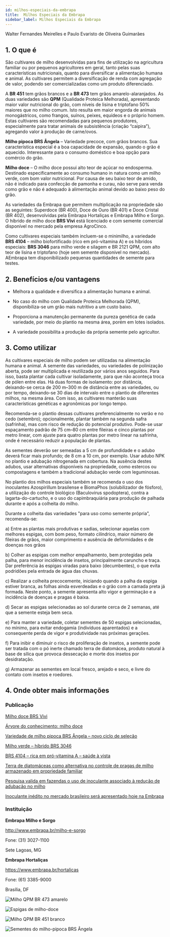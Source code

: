 ```yaml
---
id: milhos-especiais-da-embrapa
title:  Milhos Especiais da Embrapa
sidebar_label: Milhos Especiais da Embrapa
---
```


<div class="center-textArticle">Walter Fernandes Meirelles e Paulo Evaristo de Oliveira Guimarães</div>

## **1. O que é**

São cultivares de milho desenvolvidas para fins de utilização na
agricultura familiar ou por pequenos agricultores em geral, tanto
pelas suas características nutricionais, quanto para diversificar a
alimentação humana e animal. As cultivares permitem a
diversificação de renda com agregação de valor, podendo ser
comercializadas como um produto diferenciado.

A **BR 451** tem grãos brancos e a **BR 473** tem grãos amarelo-alaranjados. As duas variedades são **QPM** (Qualidade Proteica
Melhorada), apresentando maior valor nutricional do grão, com
níveis de lisina e triptofano 50% maiores que no milho comum.
Isto resulta em maior engorda de animais monogástricos, como
frangos, suínos, peixes, equídeos e o próprio homem. Estas
cultivares são recomendadas para pequenos produtores,
especialmente para tratar animais de subsistência (criação
“caipira”), agregando valor à produção de carne/ovos. 

**Milho pipoca BRS Ângela** – Variedade precoce, com grãos
brancos. Sua característica especial é a boa capacidade de
expansão, quando o grão é aquecido. Interessante para o
consumo doméstico e boa opção para comércio do grão. 

**Milho doce** – O milho doce possui alto teor de açúcar no
endosperma. Destinado especificamente ao consumo humano
in natura como um milho verde, com bom valor nutricional. Por
causa de seu baixo teor de amido, não é indicado para confecção
de pamonha e curau, não serve para venda como grão e não é
adequado à alimentação animal devido ao baixo peso do grão.

As variedades da Embrapa que permitem multiplicação na
propriedade são as seguintes: Superdoce (BR 400), Doce de
Ouro (BR 401) e Doce Cristal (BR 402), desenvolvidas pela
Embrapa Hortaliças e Embrapa Milho e Sorgo. O híbrido de milho
doce **BRS Vivi** está licenciado e com semente comercial
disponível no mercado pela empresa AgroCinco.

Como cultivares especiais também incluem-se o minimilho, a
variedade **BRS 4104** – milho biofortificado (rico em pró-vitamina
A) e os híbridos especiais: **BRS 3046** para milho verde e silagem
e BR 2121 QPM, com alto teor de lisina e triptofano (hoje sem
semente disponível no mercado). AEmbrapa tem disponibilizado
pequenas quantidades de semente para testes.

## **2. Benefícios e/ou vantagens**

- Melhora a qualidade e diversifica a alimentação humana e
animal.

- No caso do milho com Qualidade Proteica Melhorada (QPM),
disponibiliza-se um grão mais nutritivo a um custo baixo.

- Proporciona a manutenção permanente da pureza genética
de cada variedade, por meio do plantio na mesma área,
porém em lotes isolados.

- A variedade possibilita a produção da própria semente pelo
agricultor.

## **3. Como utilizar**

As cultivares especiais de milho podem ser utilizadas na
alimentação humana e animal. A semente das variedades, ou
variedades de polinização aberta, pode ser multiplicada e
reutilizada por vários anos seguidos. Para isso, basta plantar
cada cultivar isoladamente, para que não aconteça troca de
pólen entre elas. Há duas formas de isolamento: por distância,
deixando-se cerca de 200 m–300 m de distância entre as
variedades, ou por tempo, deixando-se 30 dias de intervalo entre o plantio de diferentes milhos, na mesma área. Com isso, as
cultivares manterão suas características genéticas e
agronômicas por longo tempo. 

Recomenda-se o plantio dessas cultivares preferencialmente no
verão e no cedo (setembro); opcionalmente, plantar também na
segunda safra (safrinha), mas com risco de redução do potencial
produtivo. Pode-se usar espaçamento padrão de 75 cm–80 cm
entre fileiras e cinco plantas por metro linear, com ajuste para
quatro plantas por metro linear na safrinha, onde é necessário
reduzir a população de plantas. 

As sementes deverão ser semeadas a 5 cm de profundidade e o
adubo deverá ficar mais profundo; de 8 cm a 10 cm, por exemplo.
Usar adubo NPK no plantio e adubação nitrogenada em
cobertura. Na ausência destes adubos, usar alternativas
disponíveis na propriedade, como estercos ou compostagens e
também a tradicional adubação verde com leguminosas. 

No plantio dos milhos especiais também se recomenda o uso dos
inoculantes Azospirillum brasilense e BiomaPhos (solubilizador
de fósforo), a utilização do controle biológico (Baculovirus
spodoptera), contra a lagarta-do-cartucho, e o uso do capimbraquiária para produção de palhada durante e após a colheita
do milho.

Durante a colheita das variedades "para uso como semente
própria", recomenda-se: 

a) Entre as plantas mais produtivas e sadias, selecionar
aquelas com melhores espigas, com bom peso, formato
cilíndrico, maior número de fileiras de grãos, maior
comprimento e ausência de deformidades e de doenças
nos grãos

b) Colher as espigas com melhor empalhamento, bem
protegidas pela palha, para menor incidência de insetos,
principalmente caruncho e traça. Dar preferência às
espigas viradas para baixo (decumbentes), o que evita
podridões pela entrada de água das chuvas. 

c) Realizar a colheita precocemente, iniciando quando a
palha da espiga estiver branca, as folhas ainda
esverdeadas e o grão com a camada preta já formada.
Neste ponto, a semente apresenta alto vigor e germinação
e a incidência de doenças e pragas é baixa.

d) Secar as espigas selecionadas ao sol durante cerca de
2 semanas, até que a semente esteja bem seca.

e) Para manter a variedade, coletar sementes de 50 espigas
selecionadas, no mínimo, para evitar endogamia (indivíduos
aparentados) e a consequente perda de vigor e produtividade nas próximas gerações.

f) Para inibir e diminuir o risco de proliferação de insetos, a
semente pode ser tratada com o pó inerte chamado terra de
diatomácea, produto natural à base de sílica que provoca
dessecação e morte dos insetos por desidratação.

g) Armazenar as sementes em local fresco, arejado e seco, e
livre do contato com insetos e roedores.

## **4. Onde obter mais informações**

### Publicação

[Milho doce BRS Vivi](http://agrocinco.com.br/categorias/milho)

[Árvore do conhecimento: milho doce](https://bit.ly/33pqJux)

[Variedade de milho pipoca BRS Ângela – novo ciclo de seleção](https://bit.ly/2VxI7wE)

[Milho verde – híbrido BRS 3046](https://bit.ly/2XX01IQ)

[BRS 4104 – rica em pró-vitamina A – saúde à vista](https://bit.ly/33v3IX0)

[Terra de diatomáceas como alternativa no controle de pragas de milho armazenado em propriedade familiar](https://bit.ly/2DBwbAh)

[Pesquisa valida em fazendas o uso de inoculante associado à redução de adubação no milho](https://bit.ly/33mCodG)

[Inoculante inédito no mercado brasileiro será apresentado hoje na Embrapa](https://bit.ly/2DpJqDV)

### Instituição

**Embrapa Milho e Sorgo**

http://www.embrapa.br/milho-e-sorgo

Fone: (31) 3027-1100

Sete Lagoas, MG

**Embrapa Hortaliças**

https://www.embrapa.br/hortalicas

Fone: (61) 3385-9000

Brasília, DF

![Milho QPM BR 473 amarelo]()

![Espigas de milho-doce]()

![Milho QPM BR 451 branco]()

![Sementes do milho-pipoca BRS Ângela]()